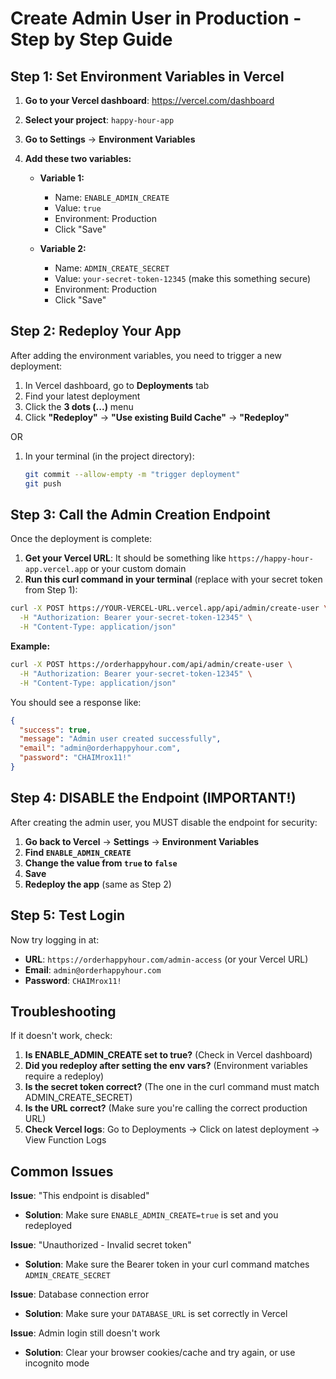 # Create Admin User in Production - Step by Step Guide

## Step 1: Set Environment Variables in Vercel

1. **Go to your Vercel dashboard**: https://vercel.com/dashboard
2. **Select your project**: `happy-hour-app`
3. **Go to Settings** → **Environment Variables**
4. **Add these two variables:**

   - **Variable 1:**
     - Name: `ENABLE_ADMIN_CREATE`
     - Value: `true`
     - Environment: Production
     - Click "Save"
   
   - **Variable 2:**
     - Name: `ADMIN_CREATE_SECRET`
     - Value: `your-secret-token-12345` (make this something secure)
     - Environment: Production
     - Click "Save"

## Step 2: Redeploy Your App

After adding the environment variables, you need to trigger a new deployment:

1. In Vercel dashboard, go to **Deployments** tab
2. Find your latest deployment
3. Click the **3 dots (...)** menu
4. Click **"Redeploy"** → **"Use existing Build Cache"** → **"Redeploy"**

OR

1. In your terminal (in the project directory):
   ```bash
   git commit --allow-empty -m "trigger deployment"
   git push
   ```

## Step 3: Call the Admin Creation Endpoint

Once the deployment is complete:

1. **Get your Vercel URL**: It should be something like `https://happy-hour-app.vercel.app` or your custom domain
2. **Run this curl command in your terminal** (replace with your secret token from Step 1):

```bash
curl -X POST https://YOUR-VERCEL-URL.vercel.app/api/admin/create-user \
  -H "Authorization: Bearer your-secret-token-12345" \
  -H "Content-Type: application/json"
```

**Example:**
```bash
curl -X POST https://orderhappyhour.com/api/admin/create-user \
  -H "Authorization: Bearer your-secret-token-12345" \
  -H "Content-Type: application/json"
```

You should see a response like:
```json
{
  "success": true,
  "message": "Admin user created successfully",
  "email": "admin@orderhappyhour.com",
  "password": "CHAIMrox11!"
}
```

## Step 4: DISABLE the Endpoint (IMPORTANT!)

After creating the admin user, you MUST disable the endpoint for security:

1. **Go back to Vercel** → **Settings** → **Environment Variables**
2. **Find `ENABLE_ADMIN_CREATE`**
3. **Change the value from `true` to `false`**
4. **Save**
5. **Redeploy the app** (same as Step 2)

## Step 5: Test Login

Now try logging in at:
- **URL**: `https://orderhappyhour.com/admin-access` (or your Vercel URL)
- **Email**: `admin@orderhappyhour.com`
- **Password**: `CHAIMrox11!`

## Troubleshooting

If it doesn't work, check:

1. **Is ENABLE_ADMIN_CREATE set to true?** (Check in Vercel dashboard)
2. **Did you redeploy after setting the env vars?** (Environment variables require a redeploy)
3. **Is the secret token correct?** (The one in the curl command must match ADMIN_CREATE_SECRET)
4. **Is the URL correct?** (Make sure you're calling the correct production URL)
5. **Check Vercel logs**: Go to Deployments → Click on latest deployment → View Function Logs

## Common Issues

**Issue**: "This endpoint is disabled"
- **Solution**: Make sure `ENABLE_ADMIN_CREATE=true` is set and you redeployed

**Issue**: "Unauthorized - Invalid secret token"
- **Solution**: Make sure the Bearer token in your curl command matches `ADMIN_CREATE_SECRET`

**Issue**: Database connection error
- **Solution**: Make sure your `DATABASE_URL` is set correctly in Vercel

**Issue**: Admin login still doesn't work
- **Solution**: Clear your browser cookies/cache and try again, or use incognito mode

